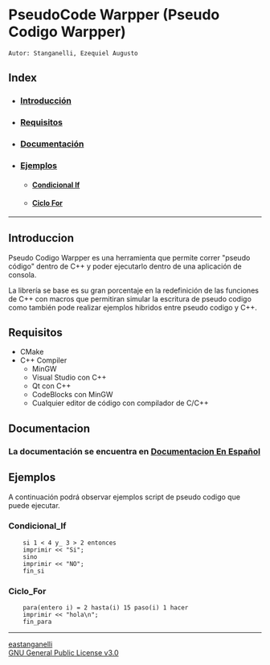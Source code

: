 # PseudoCode Warpper (Pseudo Codigo Warpper)

    Autor: Stanganelli, Ezequiel Augusto

## Index
-   ### [Introducción](#Introduccion)
-   ### [Requisitos](#Requisitos)
-   ### [Documentación](#Documentacion)
-   ### [Ejemplos](#Ejemplos)
    - #### [Condicional If](#Condicional_If)
    - #### [Ciclo For](#Ciclo_For)
---

## Introduccion

Pseudo Codigo Warpper es una herramienta que permite correr "pseudo código" dentro de C++ y poder ejecutarlo dentro de una aplicación de consola.

La librería se base es su gran porcentaje en la redefinición de las funciones de C++ con macros que permitiran simular la escritura de pseudo codigo como también pode realizar ejemplos hibridos entre pseudo codigo y C++.

## Requisitos
- CMake
- C++ Compiler
  - MinGW
  - Visual Studio con C++
  - Qt con C++
  - CodeBlocks con MinGW
  - Cualquier editor de código con compilador de C/C++

## Documentacion
### La documentación se encuentra en [Documentacion En Español](doc_esp.md)

## Ejemplos

<p>
A continuación podrá observar ejemplos script de pseudo codigo que puede ejecutar.
</p>

### Condicional_If
```
    si 1 < 4 y_ 3 > 2 entonces
	imprimir << "Si";
    sino
	imprimir << "NO";
    fin_si
```
### Ciclo_For
```
    para(entero i) = 2 hasta(i) 15 paso(i) 1 hacer
	imprimir << "hola\n";
    fin_para
```
---
[eastanganelli](github.com/eastanganelli)<br>
[GNU General Public License v3.0](LICENSE.md)
